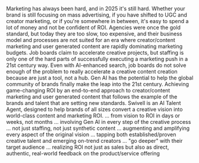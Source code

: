 Marketing has always been hard, and in 2025 it's still hard. 
Whether your brand is still focusing on mass advertising, if you have shifted to UGC and creator marketing, or if you're somewhere in between, it's easy to spend a lot of money and not be confident of ROI.
Agencies were once the gold standard, but today they are too slow, too expensive, and their business model and processes are not suited for an era where creator/content marketing and user generated content are rapidly dominating marketing budgets.
Job boards claim to accelerate creative projects, but staffing is only one of the hard parts of successfully executing a marketing push in a 21st century way.
Even with AI-enhanced search, job boards do not solve enough of the problem to really accelerate a creative content creation because are just a tool, not a hub.
Gen AI has the potential to help the global community of brands finally make the leap into the 21st century.
Achieving game-changing ROI by an end-to-end approach to creator/content marketing and user generated content that follows the example of the brands and talent that are setting new standards.
Swivell is an AI Talent Agent, designed to help brands of all sizes convert a creative vision into world-class content and marketing ROI.
... from vision to ROI in days or weeks, not months
... involving Gen AI in every step of the creative process
... not just staffing, not just synthetic content
... augmenting and amplifying every aspect of the original vision
... tapping both established/proven creative talent and emerging on-trend creators
... "go deeper" with their target audience
... realizing ROI not just as sales but also as direct, authentic, real-world feedback on the product/service offering
